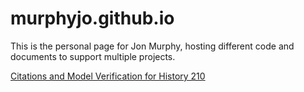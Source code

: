 # murphyjo.github.io
This is the personal page for Jon Murphy, hosting different code and documents to support multiple projects.

[Citations and Model Verification for History 210](https://murphyjo.github.io/EDU_HIS_210_References_Jon_Murphy.pdf)
